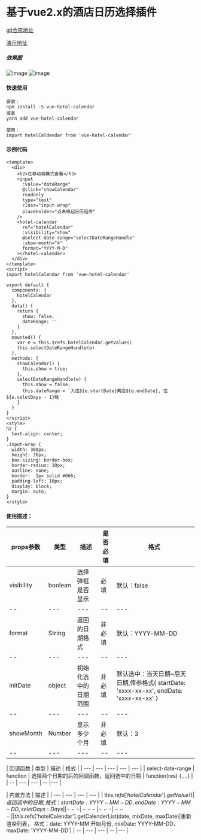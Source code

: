 # 基于vue2.x的酒店日历选择插件

[git仓库地址](https://github.com/WangZhenHao/vue-hotel-calendar)

[演示地址](https://wangzhenhao.github.io/vue-hotel-calendar/example/dist/index.html)
##### 效果图

![image](https://github.com/WangZhenHao/vue-hotel-calendar/blob/master/example/static/1.jpg)
![image](https://github.com/WangZhenHao/vue-hotel-calendar/blob/master/example/static/2.jpg)


#### 快速使用
```
安装：
npm install -S vue-hotel-calendar 
或者
yarn add vue-hotel-calendar

使用：
import hotelCaldendar from 'vue-hotel-calendar'
```
#### 示例代码
```
<template>
  <div>
    <h2>在移动端模式查看</h2>
    <input
      :value="dateRange"
      @click="showCalendar"
      readonly
      type="text"
      class="input-wrap"
      placeholder="点击唤起日历组件"
    />
    <hotel-calendar
      ref="hotelCalendar"
      :visibility="show"
      @select-date-range="selectDateRangeHandle"
      :show-month="4"
      format="YYYY-M-D"
    ></hotel-calendar>
  </div>
</template>
<script>
import hotelCalendar from 'vue-hotel-calendar'

export default {
  components: {
    hotelCalendar
  },
  data() {
    return {
      show: false,
      dateRange: ''
    }
  },
  mounted() {
    var e = this.$refs.hotelCalendar.getValue()
    this.selectDateRangeHandle(e)
  },
  methods: {
    showCalendar() {
      this.show = true;
    },
    selectDateRangeHandle(e) {
      this.show = false;
      this.dateRange = `入住${e.startDate}离店${e.endDate}, 住${e.seletDays - 1}晚`
    }
  }
}
</script>
<style>
h2 {
  text-align: center;
}
.input-wrap {
  width: 300px;
  height: 36px;
  box-sizing: border-box;
  border-radius: 10px;
  outline: none;
  border:  1px solid #666;
  padding-left: 10px;
  display: block;
  margin: auto;
}
</style>

```

####  使用描述：


| props参数 | 类型 | 描述 | 是否必填 | 格式|
| -- | --- | --- | -- |--- |
| visibility | boolean | 选择弹框是否显示 | 必填  |默认：false |
| -- | --- | --- | -- |--- |
| format | String | 返回的日期格式 | 非必填 | 默认：YYYY-MM-DD|
| -- | --- | --- | -- |--- |
| initDate | object | 初始化选中的日期范围 | 非必填|  默认选中：当天日期~后天日期,传参格式{ startDate: 'xxxx-xx-xx', endDate: 'xxxx-xx-xx' }|
| -- | --- | --- | -- |--- |
| showMonth | Number | 显示多少个月 | 非必填 | 默认：3 |
| -- | --- | --- | -- |--- |


| 回调函数 | 类型 | 描述 | 格式 |
| --- | --- | --- | --- | --- |
| select-date-range | function | 选择两个日期的后的回调函数，返回选中的日期 | function(res) {....} |
| -- | --- | --- | -- |--- |

| 内置方法 | 描述 | 
| --- | --- | --- | --- |
| this.$refs['hotelCalendar'].getValue()  | 返回选中的日期,格式： {startDate: YYYY-MM-DD,endDate: YYYY-MM-DD,seletDays: Days }|
| --- | --- | --- | --- |
|this.$refs['hotelCalendar'].getCalenderList(date, mixDate, maxDate)|重新渲染列表， 格式：date: YYYY-MM 开始月份, mixDate: YYYY-MM-DD，maxDate: 'YYYY-MM-DD'|
| -- | --- | --- | -- |--- |
